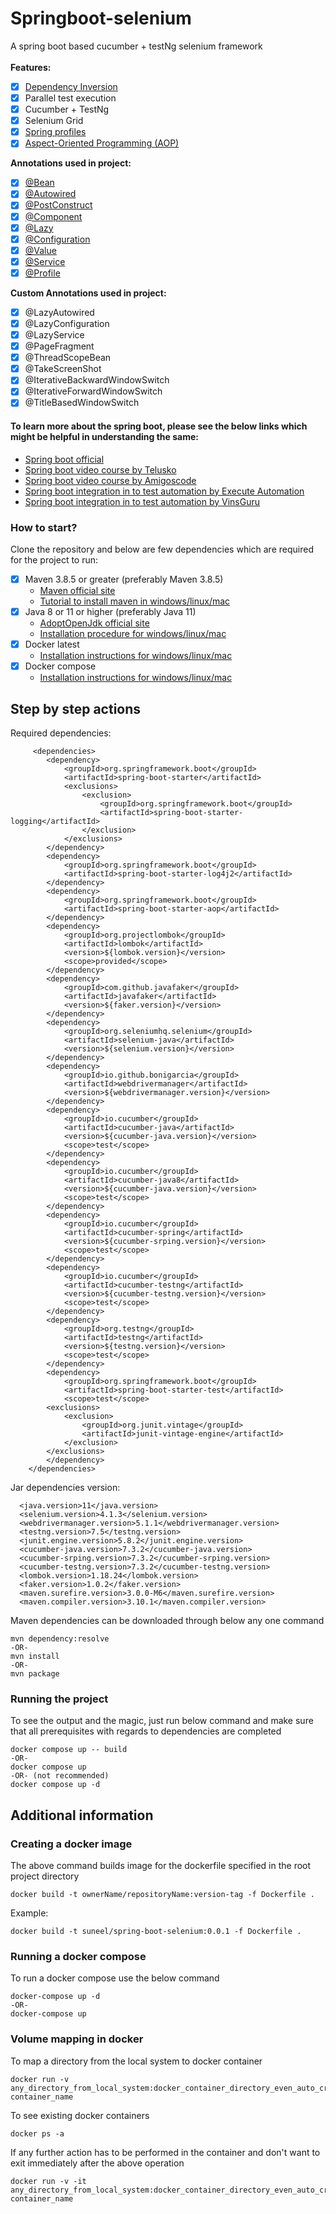 # Springboot-selenium
A spring boot based cucumber + testNg selenium framework
<br><br>
**Features:**
- [x] [Dependency Inversion](https://www.baeldung.com/inversion-control-and-dependency-injection-in-spring)
- [x] Parallel test execution
- [x] Cucumber + TestNg
- [x] Selenium Grid
- [x] [Spring profiles](https://www.baeldung.com/spring-profiles)
- [x] [Aspect-Oriented Programming (AOP)](https://www.baeldung.com/spring-aop)

**Annotations used in project:**
- [x] [@Bean](https://www.baeldung.com/spring-bean)
- [x] [@Autowired](https://www.baeldung.com/spring-autowire)
- [x] [@PostConstruct](https://www.baeldung.com/spring-postconstruct-predestroy)
- [x] [@Component](baeldung.com/spring-component-annotation)
- [x] [@Lazy](https://www.baeldung.com/spring-boot-lazy-initialization)
- [x] [@Configuration](https://www.baeldung.com/configuration-properties-in-spring-boot)
- [x] [@Value](https://www.baeldung.com/spring-value-annotation)
- [x] [@Service](baeldung.com/spring-component-repository-service)
- [x] [@Profile](https://www.baeldung.com/spring-profiles)

**Custom Annotations used in project:**
- [x] @LazyAutowired
- [x] @LazyConfiguration
- [x] @LazyService
- [x] @PageFragment
- [x] @ThreadScopeBean
- [x] @TakeScreenShot
- [x] @IterativeBackwardWindowSwitch
- [x] @IterativeForwardWindowSwitch
- [x] @TitleBasedWindowSwitch

#### To learn more about the spring boot, please see the below links which might be helpful in understanding the same:
- [Spring boot official](https://spring.io/projects/spring-boot)
- [Spring boot video course by Telusko](https://www.youtube.com/watch?v=35EQXmHKZYs)
- [Spring boot video course by Amigoscode](https://www.youtube.com/watch?v=9SGDpanrc8U)
- [Spring boot integration in to test automation by Execute Automation](https://www.youtube.com/watch?v=cG6ZLiRxn1M&list=PL6tu16kXT9PrDr6kMGQ-CgnvCsFxrq1eS)
- [Spring boot integration in to test automation by VinsGuru](https://www.udemy.com/course/cucumber-with-spring-boot/)


### How to start?
Clone the repository and below are few dependencies which are required for the project to run: 
- [x] Maven 3.8.5 or greater (preferably Maven 3.8.5)
  - [Maven official site](https://maven.apache.org/download.cgi)
  - [Tutorial to install maven in windows/linux/mac](https://maven.apache.org/install.html)
- [x] Java 8 or 11 or higher (preferably Java 11)
  - [AdoptOpenJdk official site](https://adoptopenjdk.net/)
  - [Installation procedure for windows/linux/mac](https://adoptopenjdk.net/installation.html)
- [x] Docker latest
  - [Installation instructions for windows/linux/mac](https://docs.docker.com/engine/install/)
- [x] Docker compose
  - [Installation instructions for windows/linux/mac](https://docs.docker.com/compose/install/)

## Step by step actions
Required dependencies:
```
     <dependencies>
		<dependency>
			<groupId>org.springframework.boot</groupId>
			<artifactId>spring-boot-starter</artifactId>
			<exclusions>
				<exclusion>
					<groupId>org.springframework.boot</groupId>
					<artifactId>spring-boot-starter-logging</artifactId>
				</exclusion>
			</exclusions>
		</dependency>
		<dependency>
			<groupId>org.springframework.boot</groupId>
			<artifactId>spring-boot-starter-log4j2</artifactId>
		</dependency>
		<dependency>
			<groupId>org.springframework.boot</groupId>
			<artifactId>spring-boot-starter-aop</artifactId>
		</dependency>
		<dependency>
			<groupId>org.projectlombok</groupId>
			<artifactId>lombok</artifactId>
			<version>${lombok.version}</version>
			<scope>provided</scope>
		</dependency>
		<dependency>
			<groupId>com.github.javafaker</groupId>
			<artifactId>javafaker</artifactId>
			<version>${faker.version}</version>
		</dependency>
		<dependency>
			<groupId>org.seleniumhq.selenium</groupId>
			<artifactId>selenium-java</artifactId>
			<version>${selenium.version}</version>
		</dependency>
		<dependency>
			<groupId>io.github.bonigarcia</groupId>
			<artifactId>webdrivermanager</artifactId>
			<version>${webdrivermanager.version}</version>
		</dependency>
		<dependency>
			<groupId>io.cucumber</groupId>
			<artifactId>cucumber-java</artifactId>
			<version>${cucumber-java.version}</version>
			<scope>test</scope>
		</dependency>
		<dependency>
			<groupId>io.cucumber</groupId>
			<artifactId>cucumber-java8</artifactId>
			<version>${cucumber-java.version}</version>
			<scope>test</scope>
		</dependency>
		<dependency>
			<groupId>io.cucumber</groupId>
			<artifactId>cucumber-spring</artifactId>
			<version>${cucumber-srping.version}</version>
			<scope>test</scope>
		</dependency>
		<dependency>
			<groupId>io.cucumber</groupId>
			<artifactId>cucumber-testng</artifactId>
			<version>${cucumber-testng.version}</version>
			<scope>test</scope>
		</dependency>
		<dependency>
			<groupId>org.testng</groupId>
			<artifactId>testng</artifactId>
			<version>${testng.version}</version>
			<scope>test</scope>
		</dependency>
		<dependency>
			<groupId>org.springframework.boot</groupId>
			<artifactId>spring-boot-starter-test</artifactId>
			<scope>test</scope>
		<exclusions>
			<exclusion>
				<groupId>org.junit.vintage</groupId>
				<artifactId>junit-vintage-engine</artifactId>
			</exclusion>
		</exclusions>
		</dependency>
	</dependencies>
```
Jar dependencies version:
```
  <java.version>11</java.version>
  <selenium.version>4.1.3</selenium.version>
  <webdrivermanager.version>5.1.1</webdrivermanager.version>
  <testng.version>7.5</testng.version>
  <junit.engine.version>5.8.2</junit.engine.version>
  <cucumber-java.version>7.3.2</cucumber-java.version>
  <cucumber-srping.version>7.3.2</cucumber-srping.version>
  <cucumber-testng.version>7.3.2</cucumber-testng.version>
  <lombok.version>1.18.24</lombok.version>
  <faker.version>1.0.2</faker.version>
  <maven.surefire.version>3.0.0-M6</maven.surefire.version>
  <maven.compiler.version>3.10.1</maven.compiler.version>
```
Maven dependencies can be downloaded through below any one command
```
mvn dependency:resolve
-OR-
mvn install
-OR-
mvn package
```
### Running the project
To see the output and the magic, just run below command and make sure that all prerequisites with regards to dependencies are completed
```
docker compose up -- build
-OR-
docker compose up
-OR- (not recommended)
docker compose up -d 
```
## Additional information
### Creating a docker image
The above command builds image for the dockerfile specified in the root project directory
```
docker build -t ownerName/repositoryName:version-tag -f Dockerfile .
```
Example:
```
docker build -t suneel/spring-boot-selenium:0.0.1 -f Dockerfile .
```
### Running a docker compose
To run a docker compose use the below command
```
docker-compose up -d
-OR-
docker-compose up
```
### Volume mapping in docker
To map a directory from the local system to docker container
```
docker run -v any_directory_from_local_system:docker_container_directory_even_auto_created_if_not_present container_name
```
To see existing docker containers
```
docker ps -a
```
If any further action has to be performed in the container and don't want to exit immediately after the above operation
```
docker run -v -it any_directory_from_local_system:docker_container_directory_even_auto_created_if_not_present container_name
```